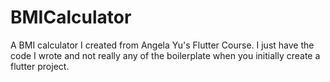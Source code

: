 # BMICalculator
A BMI calculator I created from Angela Yu's Flutter Course. I just have the code I wrote and not really any of the boilerplate when you initially create a flutter project.
